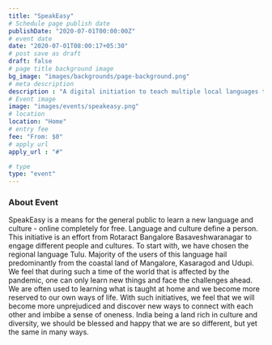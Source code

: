 ```yaml
---
title: "SpeakEasy"
# Schedule page publish date
publishDate: "2020-07-01T00:00:00Z"
# event date
date: "2020-07-01T08:00:17+05:30"
# post save as draft
draft: false
# page title background image
bg_image: "images/backgrounds/page-background.png"
# meta description
description : "A digital initiation to teach multiple local languages to be able to manage day-to-day conversations."
# Event image
image: "images/events/speakeasy.png"
# location
location: "Home"
# entry fee
fee: "From: $0"
# apply url
apply_url : "#"

# type
type: "event"
---
```


### About Event

SpeakEasy is a means for the general public to learn a new language and culture - online completely for free. Language and culture define a person. This initiative is an effort from Rotaract Bangalore Basaveshwaranagar to engage different people and cultures. To start with, we have chosen the regional language Tulu. Majority of the users of this language hail predominantly from the coastal land of Mangalore, Kasaragod and Udupi. We feel that during such a time of the world that is affected by the pandemic, one can only learn new things and face the challenges ahead. We are often used to learning what is taught at home and we become more reserved to our own ways of life. With such initiatives, we feel that we will become more unprejudiced and discover new ways to connect with each other and imbibe a sense of oneness. India being a land rich in culture and diversity, we should be blessed and happy that we are so different, but yet the same in many ways.